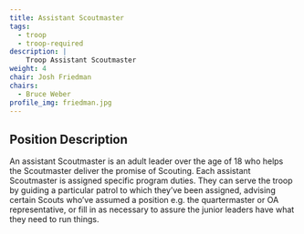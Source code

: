 ```yaml
---
title: Assistant Scoutmaster
tags:
  - troop
  - troop-required
description: |
    Troop Assistant Scoutmaster
weight: 4
chair: Josh Friedman
chairs:
  - Bruce Weber
profile_img: friedman.jpg
---
```


## Position Description

An assistant Scoutmaster is an adult leader over the age of 18 who helps the
Scoutmaster deliver the promise of Scouting. Each assistant Scoutmaster is
assigned specific program duties. They can serve the troop by guiding a
particular patrol to which they’ve been assigned, advising certain Scouts who’ve
assumed a position e.g. the quartermaster or OA representative, or fill in as
necessary to assure the junior leaders have what they need to run things.
